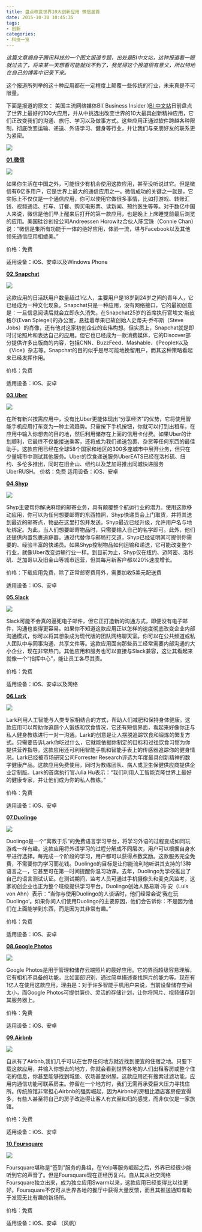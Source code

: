 ```yaml
---
title: 盘点改变世界10大创新应用 微信居首
date: 2015-10-30 10:45:35
tags: 
- 创新
categories:
- 科技一览
---
```


_这篇文章摘自于腾讯科技的一个图文报道专题，出处是BI中文站，这种报道看一眼就过去了，将来某一天想看可能就找不到了，我觉得这个报道很有意义，所以特地在自己的博客中记录下来。_

这个报道所列举的这十种应用都在一定程度上颠覆一些传统的行业，未来真是不可限量。

下面是报道的原文：
美国主流网络媒体BI( Business Insider )[BI 中文站](http://tech.qq.com/bi.htm)日前盘点了世界上最好的100大应用，并从中挑选出改变世界的10大最具创新精神应用，它们正改变我们的沟通、旅行、学习以及做事方式。这些应用正通过软件跨越各种限制，彻底改变运输、递送、外语学习、健身等行业，并让我们与亲朋好友的联系更为紧密。

![](/image/BI.png)

**[01.微信](http://weixin.qq.com/)**

![](/image/weixin.jpg)

如果你生活在中国之外，可能很少有机会使用这款应用，甚至没听说过它。但是微信有6亿多用户，它是世界上最大的通信应用之一。微信成功的关键之一就是，它实际上不仅仅是一个通信应用，你可以使用它做很多事情，比如打游戏、转账汇钱、视频通话、打车、订餐、购买电影票、读新闻、预约医生等等。对于数亿中国人来说，微信是他们早上醒来后打开的第一款应用，也是晚上上床睡觉前最后浏览的应用。美国硅谷创投公司Andreessen Horowitz合伙人陈宝珠（Connie Chan）说：“微信是集所有功能于一体的绝好应用，体验一流，堪与Facebook以及其他领先通信应用相媲美。”

价格：免费

适用设备：iOS、安卓以及Windows Phone

**[02.Snapchat](http://36kr.com/p/208443.html)**

![](/image/Snapchat.jpg)

这款应用的日活跃用户数量超过1亿人，主要用户是18岁到24岁之间的青年人，它已经成为一种文化现象。Snapchat只是一种应用，没有网络接口，它的最初创意是：一旦信息阅读后就会立即永久消失。在Snapchat25岁的首席执行官埃文·斯皮格尔(Evan Spiegel)的办公室，悬挂着苹果已故创始人史蒂夫·乔布斯（Steve Jobs）的肖像，还有他对这家初创企业的宏伟构想。但实质上，Snapchat就是即时讨论照片和表达自己的应用。但它也已经成为一款消费媒体，它的Discover部分提供许多出版商的内容，包括CNN、BuzzFeed、Mashable、《People》以及《Vice》杂志等。Snapchat的目的似乎是尽可能地挽留用户，而其这种策略看起来已经发挥作用。

价格：免费

适用设备：iOS、安卓

**[03.Uber](https://www.uber.com.cn/)**

![](/image/Uber.jpg)

在所有新兴按需应用中，没有比Uber更能体现出“分享经济”的优势，它将使用智能手机应用打车变为一种主流趋势。只需按下手机按钮，你就可以打到出租车，在应用中输入你想去的目的地，然后利用储存在上面的信用卡付费。如果Uber的计划顺利，它最终不仅能接送乘客，还将成为我们递送包裹、杂货等任何东西的最佳助手。这款应用已经在全球58个国家和地区的300多座城市中展开业务，但只在少量城市中测试其他服务。Uber的饮食递送服务UberEATS已经在洛杉矶、纽约、多伦多推出，同时在旧金山、纽约以及芝加哥推出同城快递服务UberRUSH。
价格：免费
适用设备：iOS、安卓  

**[04.Shyp](http://36kr.com/p/531445.html)**

![](/image/Shyp.jpg)

Shyp主要帮你解决麻烦的邮寄业务，具有颠覆整个航运行业的潜力。使用这款移动应用，你可以为任何想要邮寄的东西拍照，Shyp快递员会上门取货，并将其送到最近的邮寄点，物品在这里打包并发送。Shyp最近已经升级，允许用户名与地址绑定。为此，当人们想要邮寄物品时，只需要输入自己的名字即可。此外，他们还提供内置包裹追踪器。通过代替你与邮局打交道，Shyp已经证明其可提供你需要的、经验丰富的快递员。如果Shyp控制物品如何运输和递送，它可能改变整个行业，就像Uber改变运输行业一样。到目前为止，Shyp仅在纽约、迈阿密、洛杉矶、芝加哥以及旧金山等城市运营，但其每月新客户都以20%速度增长。

价格：下载应用免费，除了正常邮寄费用外，需要加收5美元配送费

适用设备：iOS、安卓  

**[05.Slack](http://36kr.com/p/531591.html)**

![](/image/Slack.png)

Slack可能不会真的逼死电子邮件，但它正打造新的沟通方式，即便没有电子邮件，沟通也变得更容易。如果你不知道这款应用正以怎样的速度彻底改变企业内部沟通模式，你可以将其想象成为现代版的团队网络聊天室。你可以在公共频道或私人团队中与同事沟通、共享文件等。这款应用面向那些员工经常需要内部沟通的大小企业，现在非常热门。其他应用和服务也可以直接与Slack兼容，这让其看起来就像一个“指挥中心”，能让员工各尽其责。

价格：免费

适用设备：iOS、安卓以及网络  

**[06.Lark](http://www.yigoonet.com/article/22514192.html)**

![](/image/Lark.jpg)

Lark利用人工智能与人类专家相结合的方式，帮助人们减肥和保持身体健康。这款应用可以帮助你追踪个人锻炼和饮食情况，它还有短信界面，看起来好像你正与私人健身教练进行一对一沟通。Lark的创意是让人摆脱追踪饮食和锻炼的繁复方式。只需要告诉Lark你吃过什么，它就能依据你制定的目标和过往饮食习惯为你提供营养指导。这款应用还可利用智能手机和智能手表上的传感器追踪你的健身情况。Lark已经被市场研究公司Forrester Research评选为年度最具创新精神的数字健康产品。这款应用免费使用，同时为教练团队、病人或卫生保健供应商提供企业定制版。Lark的首席执行官Julia Hu表示：“我们利用人工智能克隆世界上最好的健康专家，并让他们成为你的私人教练。”

价格：免费

适用设备：iOS、安卓   

**[07.Duolingo](http://www.duolingo.cn/)**

![](/image/Duolingo.png)

Duolingo是一个“寓教于乐”的免费语言学习平台，将学习外语的过程变成如同玩游戏一样有趣。这款应用将外语学习的过程分解成不同层次，用户可以根据自身水平进行选择。每完成一个阶段的学习，用户都可以获得点数奖励。这款服务完全免费，不需要你为学习而花钱。Duolingo的目标是让你能流利地听讲其支持的13种语言之一，它甚至可在第一时间提醒你温习功课。去年，Duolingo为学校推出了自己的语言测试认证。在测试期间，监考人员可通过手机摄像头和麦克风监考，这家初创企业也正为整个班级提供学习平台。Duolingo创始人路易斯·冯·安（Luis von Ahn）表示：“当你与使用Duolingo的人谈话时，他们经常会说‘我在玩Duolingo’。如果你问人们使用Duolingo的主要原因，他们会告诉你：不是因为他们在上面能学到东西，而是因为其非常有趣。”

价格：免费

适用设备：iOS、安卓   

**[08.Google Photos](http://news.mydrivers.com/1/432/432335.htm)**

![](/image/Google_Photos.png)

Google Photos是用于管理和储存云端照片的最好应用。它的界面超级容易理解，它有相机不具备的功能，比如面部识别、通过简单描述查找照片的能力等。现在有1亿人在使用这款应用，理由是：对于许多智能手机用户来说，当前设备储存空间太小，而Google Photos可提供廉价、灵活的存储计划，让你将照片、视频储存到其服务器上。

价格：免费

适用设备：iOS、安卓   

**[09.Airbnb](http://36kr.com/p/211547.html)**

![](/image/Airbnb.jpg)

自从有了Airbnb,我们几乎可以在世界任何地方就近找到便宜的住宿之地。只要下载这款应用，并输入你想去的地方，你就会看到世界各地的人们出租客房或整个住宅的信息，你甚至能够找到城堡、农场甚至树屋。这款应用还有搜索过滤功能，应用内通信功能可联系房主。停留在一个地方时，我们无需再承受巨大压力寻找住所。传统旅馆非常担心Airbnb的强势崛起，因为Airbnb的房租比酒店客房便宜得多，有些人甚至将自己的房子改造得让客人有宾至如归的感觉，而非仅仅是一家旅馆。

价格：免费

适用设备：iOS、安卓   

**[10.Foursquare](http://mashable.com/category/foursquare/)**

![](/it看吧/Foursquare.jpg)

Foursquare堪称是“签到”服务的鼻祖，在Yelp等服务崛起之后，外界已经很少能听到它的声音了。但是Foursquare现在正经历复兴。自从其从社交网络Foursquare独立出来，成为独立应用Swarm以来，这款应用已经变得比以往更好。Foursquare不仅可从世界各地的餐厅中获得大量反馈，而且其推送通知有助于发现无比有趣的新场所。

价格：免费

适用设备：iOS、安卓 （风帆）